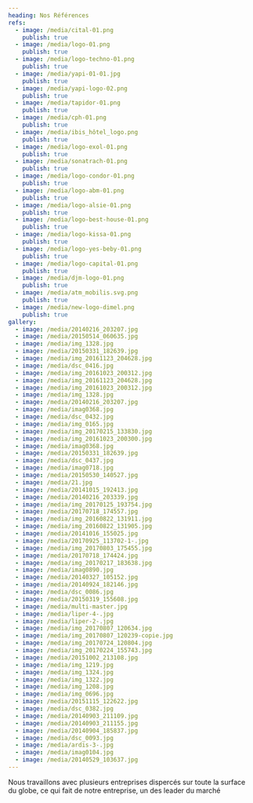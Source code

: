 ```yaml
---
heading: Nos Références
refs:
  - image: /media/cital-01.png
    publish: true
  - image: /media/logo-01.png
    publish: true
  - image: /media/logo-techno-01.png
    publish: true
  - image: /media/yapi-01-01.jpg
    publish: true
  - image: /media/yapi-logo-02.png
    publish: true
  - image: /media/tapidor-01.png
    publish: true
  - image: /media/cph-01.png
    publish: true
  - image: /media/ibis_hôtel_logo.png
    publish: true
  - image: /media/logo-exol-01.png
    publish: true
  - image: /media/sonatrach-01.png
    publish: true
  - image: /media/logo-condor-01.png
    publish: true
  - image: /media/logo-abm-01.png
    publish: true
  - image: /media/logo-alsie-01.png
    publish: true
  - image: /media/logo-best-house-01.png
    publish: true
  - image: /media/logo-kissa-01.png
    publish: true
  - image: /media/logo-yes-beby-01.png
    publish: true
  - image: /media/logo-capital-01.png
    publish: true
  - image: /media/djm-logo-01.png
    publish: true
  - image: /media/atm_mobilis.svg.png
    publish: true
  - image: /media/new-logo-dimel.png
    publish: true
gallery:
  - image: /media/20140216_203207.jpg
  - image: /media/20150514_060635.jpg
  - image: /media/img_1328.jpg
  - image: /media/20150331_182639.jpg
  - image: /media/img_20161123_204628.jpg
  - image: /media/dsc_0416.jpg
  - image: /media/img_20161023_200312.jpg
  - image: /media/img_20161123_204628.jpg
  - image: /media/img_20161023_200312.jpg
  - image: /media/img_1328.jpg
  - image: /media/20140216_203207.jpg
  - image: /media/imag0368.jpg
  - image: /media/dsc_0432.jpg
  - image: /media/img_0165.jpg
  - image: /media/img_20170215_133830.jpg
  - image: /media/img_20161023_200300.jpg
  - image: /media/imag0368.jpg
  - image: /media/20150331_182639.jpg
  - image: /media/dsc_0437.jpg
  - image: /media/imag0718.jpg
  - image: /media/20150530_140527.jpg
  - image: /media/21.jpg
  - image: /media/20141015_192413.jpg
  - image: /media/20140216_203339.jpg
  - image: /media/img_20170125_193754.jpg
  - image: /media/20170718_174557.jpg
  - image: /media/img_20160822_131911.jpg
  - image: /media/img_20160822_131905.jpg
  - image: /media/20141016_155025.jpg
  - image: /media/20170925_113702-1-.jpg
  - image: /media/img_20170803_175455.jpg
  - image: /media/20170718_174424.jpg
  - image: /media/img_20170217_183638.jpg
  - image: /media/imag0890.jpg
  - image: /media/20140327_105152.jpg
  - image: /media/20140924_182146.jpg
  - image: /media/dsc_0086.jpg
  - image: /media/20150319_155608.jpg
  - image: /media/multi-master.jpg
  - image: /media/liper-4-.jpg
  - image: /media/liper-2-.jpg
  - image: /media/img_20170807_120634.jpg
  - image: /media/img_20170807_120239-copie.jpg
  - image: /media/img_20170724_120804.jpg
  - image: /media/img_20170224_155743.jpg
  - image: /media/20151002_213108.jpg
  - image: /media/img_1219.jpg
  - image: /media/img_1324.jpg
  - image: /media/img_1322.jpg
  - image: /media/img_1208.jpg
  - image: /media/img_0696.jpg
  - image: /media/20151115_122622.jpg
  - image: /media/dsc_0382.jpg
  - image: /media/20140903_211109.jpg
  - image: /media/20140903_211155.jpg
  - image: /media/20140904_185837.jpg
  - image: /media/dsc_0093.jpg
  - image: /media/ardis-3-.jpg
  - image: /media/imag0104.jpg
  - image: /media/20140529_103637.jpg
---
```

Nous travaillons avec plusieurs entreprises dispercés sur toute la surface du globe, ce qui fait de notre entreprise, un des leader du marché
